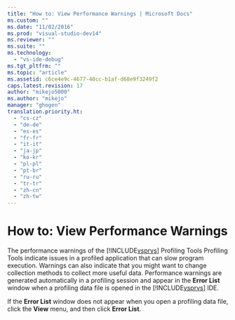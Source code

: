 ```yaml
---
title: "How to: View Performance Warnings | Microsoft Docs"
ms.custom: ""
ms.date: "11/02/2016"
ms.prod: "visual-studio-dev14"
ms.reviewer: ""
ms.suite: ""
ms.technology: 
  - "vs-ide-debug"
ms.tgt_pltfrm: ""
ms.topic: "article"
ms.assetid: c6ce4e9c-4677-40cc-b1af-d68e9f3249f2
caps.latest.revision: 17
author: "mikejo5000"
ms.author: "mikejo"
manager: "ghogen"
translation.priority.ht: 
  - "cs-cz"
  - "de-de"
  - "es-es"
  - "fr-fr"
  - "it-it"
  - "ja-jp"
  - "ko-kr"
  - "pl-pl"
  - "pt-br"
  - "ru-ru"
  - "tr-tr"
  - "zh-cn"
  - "zh-tw"
---
```

# How to: View Performance Warnings
The performance warnings of the [!INCLUDE[vsprvs](../code-quality/includes/vsprvs_md.md)] Profiling Tools Profiling Tools indicate issues in a profiled application that can slow program execution. Warnings can also indicate that you might want to change collection methods to collect more useful data. Performance warnings are generated automatically in a profiling session and appear in the **Error List** window when a profiling data file is opened in the [!INCLUDE[vsprvs](../code-quality/includes/vsprvs_md.md)] IDE.  
  
 If the **Error List** window does not appear when you open a profiling data file, click the **View** menu, and then click **Error List**.